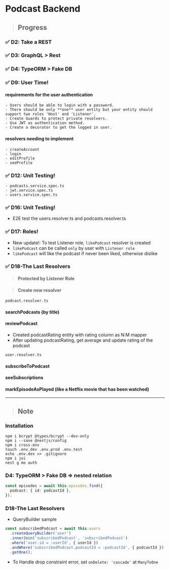 # Podcast Backend

> ## Progress

### ✅ D2: Take a REST

### ✅ D3: GraphQL > Rest

### ✅ D4: TypeORM > Fake DB

### ✅ D9: User Time!

#### requirements for the user authentication

```
- Users should be able to login with a password.
- There should be only **one** user entity but your entity should support two roles 'Host' and 'Listener'.
- Create Guards to protect private resolvers.
- Use JWT as authentication method.
- Create a decorator to get the logged in user.
```

#### resolvers needing to implement

```
- createAccount
- login
- editProfile
- seeProfile
```

### ✅ D12: Unit Testing!

```
- podcasts.service.spec.ts
- jwt.service.spec.ts
- users.service.spec.ts
```

### ✅ D16: Unit Testing!

- E2E test the users.resolver.ts and podcasts.resolver.ts

### ✅ D17: Roles!

- New update!: To test Listener role, `likePodcast` resolver is created
- `likePodcast` can be called `only` by user with `Listener role`
- `likePodcast` will like the podcast if never been liked, otherwise dislike

### ✅ D18-The Last Resolvers

> #### Protected by Listener Role

> #### Create new resolver

`podcast.resolver.ts`

#### searchPodcasts (by title)

#### reviewPodcast

- Created podcastRating entity with rating column as N:M mapper
- After updating podcastRating, get average and update rating of the podcast

`user.resolver.ts`

#### subscribeToPodcast

#### seeSubscriptions

#### markEpisodeAsPlayed (like a Netflix movie that has been watched)

---

> ## Note

### Installation

```
npm i bcrypt @types/bcrypt --dev-only
npm i --save @nestjs/config
npm i cross-env
touch .env.dev .env.prod .env.test
echo .env.dev >> .gitignore
npm i joi
nest g mo auth
```

### D4: TypeORM > Fake DB => nested relation

```ts
const episodes = await this.episodes.find({
  podcast: { id: podcastId },
});
```

### D18-The Last Resolvers

- QueryBuilder sample

```ts
const subscribedPodcast = await this.users
  .createQueryBuilder('user')
  .innerJoin('subscribedPodcast', 'subscribedPodcast')
  .where('user.id = :userId', { userId })
  .andWhere('subscribedPodcast.podcastId = :podcastId', { podcastId })
  .getOne();
```

- To Handle drop constraint error, set `onDelete: 'cascade'` at `ManyToOne`

